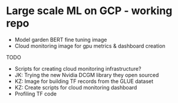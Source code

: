 # Large scale ML on GCP - working repo

- Model garden BERT fine tuning image
- Cloud monitoring image for gpu metrics & dashboard creation



TODO
- Scripts for creating cloud monitoring infrastructure?
- JK: Trying the new Nvidia DCGM library they open sourced
- KZ: Image for building TF records from the GLUE dataset
- KZ: Create scripts for cloud monitoring dashboard
- Profiling TF code
